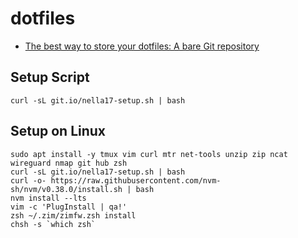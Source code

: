 # dotfiles

- [The best way to store your dotfiles: A bare Git repository](https://www.atlassian.com/git/tutorials/dotfiles)

## Setup Script

```
curl -sL git.io/nella17-setup.sh | bash
```

## Setup on Linux

```
sudo apt install -y tmux vim curl mtr net-tools unzip zip ncat wireguard nmap git hub zsh
curl -sL git.io/nella17-setup.sh | bash
curl -o- https://raw.githubusercontent.com/nvm-sh/nvm/v0.38.0/install.sh | bash
nvm install --lts
vim -c 'PlugInstall | qa!'
zsh ~/.zim/zimfw.zsh install
chsh -s `which zsh`
```
